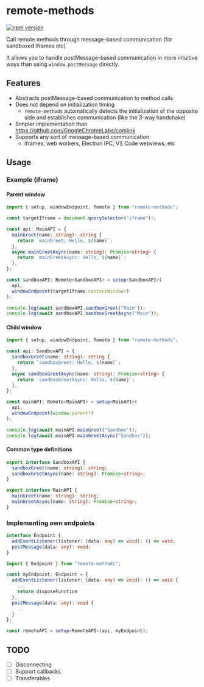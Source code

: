 # remote-methods

[![npm version](https://badge.fury.io/js/remote-methods.svg)](https://badge.fury.io/js/remote-methods)

Call remote methods through message-based communication (for sandboxed iframes etc)

It allows you to handle postMessage-based communication in more intuitive ways than using `window.postMessage` directly.

## Features

- Abstracts postMessage-based communication to method calls
- Does not depend on initialization timing
  - `remote-methods` automatically detects the initialization of the opposite side and establishes communication (like the 3-way handshake)
- Simpler implementation than https://github.com/GoogleChromeLabs/comlink
- Supports any sort of message-based communication
  - iframes, web workers, Electron IPC, VS Code webviews, etc

## Usage

### Example (iframe)

#### Parent window

```ts
import { setup, windowEndpoint, Remote } from "remote-methods";

const targetIframe = document.querySelector("iframe")!;

const api: MainAPI = {
  mainGreet(name: string): string {
    return `mainGreet: Hello, ${name}`;
  },
  async mainGreetAsync(name: string): Promise<string> {
    return `mainGreetAsync: Hello, ${name}`;
  },
};

const sandboxAPI: Remote<SandboxAPI> = setup<SandboxAPI>(
  api,
  windowEndpoint(targetIframe.contentWindow!)
);

console.log(await sandboxAPI.sandboxGreet("Main"));
console.log(await sandboxAPI.sandboxGreetAsync("Main"));
```

#### Child window

```ts
import { setup, windowEndpoint, Remote } from "remote-methods";

const api: SandboxAPI = {
  sandboxGreet(name: string): string {
    return `sandboxGreet: Hello, ${name}`;
  },
  async sandboxGreetAsync(name: string): Promise<string> {
    return `sandboxGreetAsync: Hello, ${name}`;
  },
};

const mainAPI: Remote<MainAPI> = setup<MainAPI>(
  api,
  windowEndpoint(window.parent!)
);

console.log(await mainAPI.mainGreet("Sandbox"));
console.log(await mainAPI.mainGreetAsync("Sandbox"));
```

#### Common type definitions

```ts
export interface SandboxAPI {
  sandboxGreet(name: string): string;
  sandboxGreetAsync(name: string): Promise<string>;
}

export interface MainAPI {
  mainGreet(name: string): string;
  mainGreetAsync(name: string): Promise<string>;
}
```

### Implementing own endpoints

```ts
interface Endpoint {
  addEventListener(listener: (data: any) => void): () => void;
  postMessage(data: any): void;
}
```

```ts
import { Endpoint } from "remote-methods";

const myEndpoint: Endpoint = {
  addEventListener(listener: (data: any) => void): () => void {
    ...
    return disposeFunction
  },
  postMessage(data: any): void {
    ...
  }
};

const remoteAPI = setup<RemoteAPI>(api, myEndpoint);
```

## TODO

- [ ] Disconnecting
- [ ] Support callbacks
- [ ] Transferables
